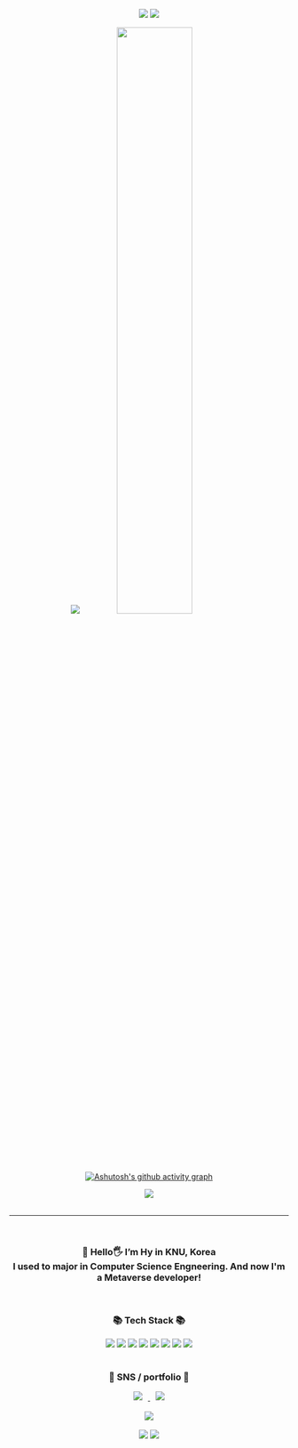 <p align=center>
<img src="https://capsule-render.vercel.app/api?type=waving&color=gradient&height=120&animation=fadeIn&section=footer&text=🚗🚘🚛&fontAlign=70"></image>
<img src="https://readme-typing-svg.herokuapp.com/?color=6796e5&lines=Welcome%20Hyun's%20github&font=Dancing+Script&size=50&center=true&vCenter=true&width=600&height=80">
</p>
<div align="center">
	<img src="https://github-readme-stats.vercel.app/api/top-langs/?username=gusdndl&layout=compact&theme=tokyonight">
	<img src="https://github-readme-stats.vercel.app/api?username=gusdndl&show_icons=true&theme=tokyonight" width="52%"><br><br>
<div>

[![Ashutosh's github activity graph](https://github-readme-activity-graph.vercel.app/graph?username=gusdndl&theme=react-dark)](https://github.com/ashutosh00710/github-readme-activity-graph)

<div align="center">
	<img src="https://github-profile-trophy.vercel.app/?username=gusdndl&margin-w=10&margin-h=10&theme=onedark&no-frame=true&column=7"><br><br>
</div>

---
<br />
	
<h3 align=center> 
🌱 Hello🖐 I’m Hy in KNU, Korea 
<br>
I used to major in Computer Science Engneering.
And now I'm a Metaverse developer!
</h3>
<br>

<h3 align="center">📚 Tech Stack 📚</h3>
<div align="center">
	<img src="https://img.shields.io/badge/Java-007396?style=flat&logo=Java&logoColor=white" />
	<img src="https://img.shields.io/badge/HTML5-E34F26?style=flat&logo=HTML5&logoColor=white" />
	<img src="https://img.shields.io/badge/JavaScript-F7DF1E?style=flat&logo=JavaScript&logoColor=white" />
	<img src="https://img.shields.io/badge/MySQL-4479A1?style=flat&logo=MySQL&logoColor=white" />
	<img src="https://img.shields.io/badge/Django-092E20?style=flat&logo=Django&logoColor=white" />
	<img src="https://img.shields.io/badge/spring-6DB33F?style=flat&logo=spring&logoColor=white" />
	<img src="https://img.shields.io/badge/react-61DAFB?style=flat&logo=react&logoColor=white" />
	<img src="https://img.shields.io/badge/CSS3-1572B6?style=flat&logo=CSS3&logoColor=white" /><br><br>
	
</div>


<div align=center>
	<h3> 🐣 SNS / portfolio 🐣 </h3>	
	<a href="https://clear-route-912.notion.site/Blog-44dca5ac9ddc46ce954760f3ac554e65?pvs=4" align=center>
		<img src="http://img.shields.io/badge/-notion-black?style=flat&logo=notion&link=https://www.notion.so/inadang/Ina-b89959d18d534a52a1cf2301e0a2284d"
		 style="height : auto; margin-left : 10px; margin-right : 10px;"/>
	</a>
	<a href="mailto:gusdndl03@gmail.com">
	<img src="https://img.shields.io/badge/Gmail-d14836?style=flat&logo=Gmail&logoColor=white&link=mailto:ina9377@gmail.com"
	 style="height : auto; margin-left : 10px; margin-right : 10px;"/>
	</a><br><br>
</div>

<div align="center">
	<img src="https://github-readme-streak-stats.herokuapp.com/?user=gusdndl&theme=tokyonight"><br><br>
	<img src="http://mazassumnida.wtf/api/v2/generate_badge?boj=millabong)](https://solved.ac/millabong">
	<img src="http://mazassumnida.wtf/api/generate_badge?boj=millabong)](https://solved.ac/millabong">
</div>






